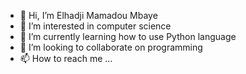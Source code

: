 - 👋 Hi, I’m Elhadji Mamadou Mbaye
- 👀 I’m interested in computer science
- 🌱 I’m currently learning how to use Python language
- 💞️ I’m looking to collaborate on programming
- 📫 How to reach me ...

<!---
mamad9633/mamad9633 is a ✨ special ✨ repository because its `README.md` (this file) appears on your GitHub profile.
You can click the Preview link to take a look at your changes.
--->
